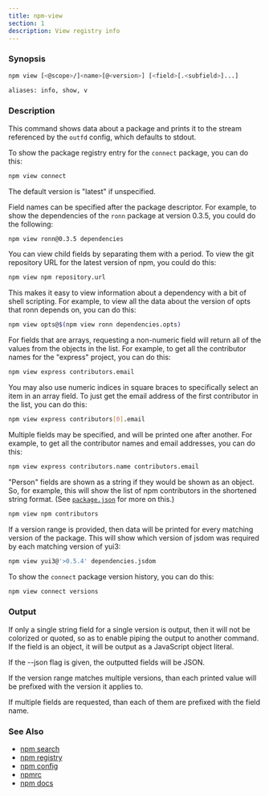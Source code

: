 ```yaml
---
title: npm-view
section: 1
description: View registry info
---
```


### Synopsis

```bash
npm view [<@scope>/]<name>[@<version>] [<field>[.<subfield>]...]

aliases: info, show, v
```

### Description

This command shows data about a package and prints it to the stream
referenced by the `outfd` config, which defaults to stdout.

To show the package registry entry for the `connect` package, you can do
this:

```bash
npm view connect
```

The default version is "latest" if unspecified.

Field names can be specified after the package descriptor.
For example, to show the dependencies of the `ronn` package at version
0.3.5, you could do the following:

```bash
npm view ronn@0.3.5 dependencies
```

You can view child fields by separating them with a period.
To view the git repository URL for the latest version of npm, you could
do this:

```bash
npm view npm repository.url
```

This makes it easy to view information about a dependency with a bit of
shell scripting.  For example, to view all the data about the version of
opts that ronn depends on, you can do this:

```bash
npm view opts@$(npm view ronn dependencies.opts)
```

For fields that are arrays, requesting a non-numeric field will return
all of the values from the objects in the list.  For example, to get all
the contributor names for the "express" project, you can do this:

```bash
npm view express contributors.email
```

You may also use numeric indices in square braces to specifically select
an item in an array field.  To just get the email address of the first
contributor in the list, you can do this:

```bash
npm view express contributors[0].email
```

Multiple fields may be specified, and will be printed one after another.
For example, to get all the contributor names and email addresses, you
can do this:

```bash
npm view express contributors.name contributors.email
```

"Person" fields are shown as a string if they would be shown as an
object.  So, for example, this will show the list of npm contributors in
the shortened string format.  (See [`package.json`](/configuring-npm/package-json) for more on this.)

```bash
npm view npm contributors
```

If a version range is provided, then data will be printed for every
matching version of the package.  This will show which version of jsdom
was required by each matching version of yui3:

```bash
npm view yui3@'>0.5.4' dependencies.jsdom
```    

To show the `connect` package version history, you can do
this:

```bash
npm view connect versions
```

### Output

If only a single string field for a single version is output, then it
will not be colorized or quoted, so as to enable piping the output to
another command. If the field is an object, it will be output as a JavaScript object literal.

If the --json flag is given, the outputted fields will be JSON.

If the version range matches multiple versions, than each printed value
will be prefixed with the version it applies to.

If multiple fields are requested, than each of them are prefixed with
the field name.

### See Also

* [npm search](/commands/npm-search)
* [npm registry](/using-npm/registry)
* [npm config](/commands/npm-config)
* [npmrc](/configuring-npm/npmrc)
* [npm docs](/commands/npm-docs)
